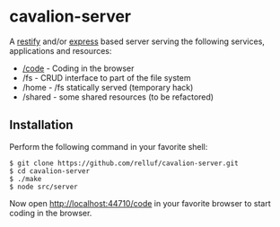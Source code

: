 # cavalion-server

A [restify](http://restify.com/) and/or [express](http://expressjs.com) based server serving the following services, applications and resources:

* [/code](https://github.com/cavalion-code) - Coding in the browser
* /fs - CRUD interface to part of the file system
* /home - /fs statically served (temporary hack)
* /shared - some shared resources (to be refactored)

## Installation

Perform the following command in your favorite shell:

	$ git clone https://github.com/relluf/cavalion-server.git
	$ cd cavalion-server
	$ ./make
	$ node src/server

Now open [http://localhost:44710/code](http://localhost:44710/code/) in your favorite browser to start coding in the browser.
